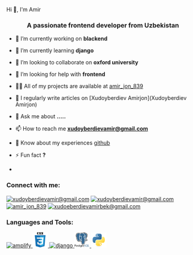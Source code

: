 Hi 👋, I'm Amir</h1>
<h3 align="center">A passionate frontend developer from Uzbekistan</h3>

- 🔭 I’m currently working on **blackend**

- 🌱 I’m currently learning **django**

- 👯 I’m looking to collaborate on **oxford university**

- 🤝 I’m looking for help with **frontend**

- 👨‍💻 All of my projects are available at [amir_jon_839](amir_jon_839)

- 📝 I regularly write articles on [Xudoyberdiev Amirjon](Xudoyberdiev Amirjon)

- 💬 Ask me about **.....**

- 📫 How to reach me **xudoyberdievamir@gmail.com**

- 📄 Know about my experiences [github](github)

- ⚡ Fun fact **?**

-  <head>
    <meta charset="utf-8">
  <link rel="dns-prefetch" href="https://github.githubassets.com">
  <link rel="dns-prefetch" href="https://avatars.githubusercontent.com">
  <link rel="dns-prefetch" href="https://github-cloud.s3.amazonaws.com">
  <link rel="dns-prefetch" href="https://user-images.githubusercontent.com/">
  <link rel="preconnect" href="https://github.githubassets.com" crossorigin>
  <link rel="preconnect" href="https://avatars.githubusercontent.com">





<h3 align="left">Connect with me:</h3> 
<p align="left">
<a href="https://twitter.com/xudoyberdievamir@gmail.com" target="blank"><img align="center" src="https://raw.githubusercontent.com/rahuldkjain/github-profile-readme-generator/master/src/images/icons/Social/twitter.svg" alt="xudoyberdievamir@gmail.com" height="30" width="40" /></a> 
<a href="https://fb.com/xudoyberdievamir@gmail.com" target="blank"><img align="center" src="https://raw.githubusercontent.com/rahuldkjain/github-profile-readme-generator/master/src/images/icons/Social/facebook.svg" alt="xudoyberdievamir@gmail.com" height="30" width="40" /></a>
<a href="https://instagram.com/ amir_jon_839 " target="blank"><img align="center" src="https://raw.githubusercontent.com/rahuldkjain/github-profile-readme-generator/master/src/images/icons/Social/instagram.svg" alt="amir_jon_839" height="30" width="40" /></a>
<a href="https://www.youtube.com/c/xudoeberdievamirbek@gmail.com" target="blank"><img align="center" src="https://raw.githubusercontent.com/rahuldkjain/github-profile-readme-generator/master/src/images/icons/Social/youtube.svg" alt="xudoeberdievamirbek@gmail.com" height="30" width="40" /></a>
</p>
<h3 align="left">Languages and Tools:</h3>

<p align="left"> <a href="https://aws.amazon.com/amplify/" target="_blank" rel="noreferrer"> <img src="https://docs.amplify.aws/assets/logo-dark.svg" alt="amplify" width="40" height="40"/> </a> <a href="https://www.w3schools.com/css/" target="_blank" rel="noreferrer"> <img src="https://raw.githubusercontent.com/devicons/devicon/master/icons/css3/css3-original-wordmark.svg" alt="css3" width="40" height="40"/> </a> <a href="https://www.djangoproject.com/" target="_blank" rel="noreferrer"> <img src="https://cdn.worldvectorlogo.com/logos/django.svg" alt="django" width="40" height="40"/> </a> <a href="https://www.postgresql.org" target="_blank" rel="noreferrer"> <img src="https://raw.githubusercontent.com/devicons/devicon/master/icons/postgresql/postgresql-original-wordmark.svg" alt="postgresql" width="40" height="40"/> </a> <a href="https://www.python.org" target="_blank" rel="noreferrer"> <img src="https://raw.githubusercontent.com/devicons/devicon/master/icons/python/python-original.svg" alt="python" width="40" height="40"/> </a> </p>
